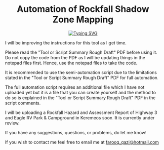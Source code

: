 <h1 align="center">Automation of Rockfall Shadow Zone Mapping</h1>
<p align = "center"><a href="https://git.io/typing-svg"><img src="https://readme-typing-svg.herokuapp.com?font=Fira+Code&pause=1000&color=040E13&center=true&width=500&lines=Do+or+do+not.+There+is+no+try.+-+Yoda" alt="Typing SVG" /></a><p>

I will be improving the instructions for this tool as I get time.

Please read the "Tool or Script Summary Rough Draft" PDF before using it. Do not copy the code from the PDF as I will be updating things in the notepad files first. Hence, use the notepad files to take the code.

It is recommended to use the semi-automation script due to the limitations stated in the "Tool or Script Summary Rough Draft" PDF for full automation. 

The full automation script requires an additional file which I have not uploaded yet but it is a file that you can create yourself and the method to do so is explained in the "Tool or Script Summary Rough Draft" PDF in the script comments.

I will be uploading a Rockfall Hazard and Assessment Report of Highway 3 and Eagle RV Park & Campground in Keremeos soon. It is currently under review.

If you have any suggestions, questions, or problems, do let me know!

If you wish to contact me feel free to email me at farooq_qazi@hotmail.com
